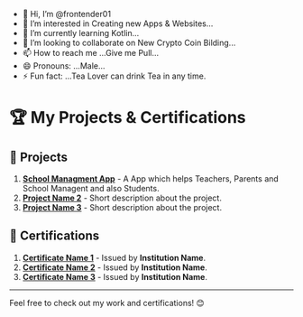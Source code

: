 - 👋 Hi, I’m @frontender01
- 👀 I’m interested in Creating new Apps & Websites...
- 🌱 I’m currently learning Kotlin...
- 💞️ I’m looking to collaborate on New Crypto Coin Bilding...
- 📫 How to reach me ...Give me Pull...
- 😄 Pronouns: ...Male...
- ⚡ Fun fact: ...Tea Lover can drink Tea in any time.

# 🏆 My Projects & Certifications

## 🚀 Projects
1. **[School Managment App](Project_Link_1)** - A App which helps Teachers, Parents and School Managent and also Students.
2. **[Project Name 2](Project_Link_2)** - Short description about the project.
3. **[Project Name 3](Project_Link_3)** - Short description about the project.

## 📜 Certifications
1. **[Certificate Name 1](Certificate_Link_1)** - Issued by **Institution Name**.
2. **[Certificate Name 2](Certificate_Link_2)** - Issued by **Institution Name**.
3. **[Certificate Name 3](Certificate_Link_3)** - Issued by **Institution Name**.

---
Feel free to check out my work and certifications! 😊

<!---
frontender01/frontender01 is a ✨ special ✨ repository because its `README.md` (this file) appears on your GitHub profile.
You can click the Preview link to take a look at your changes.
--->
